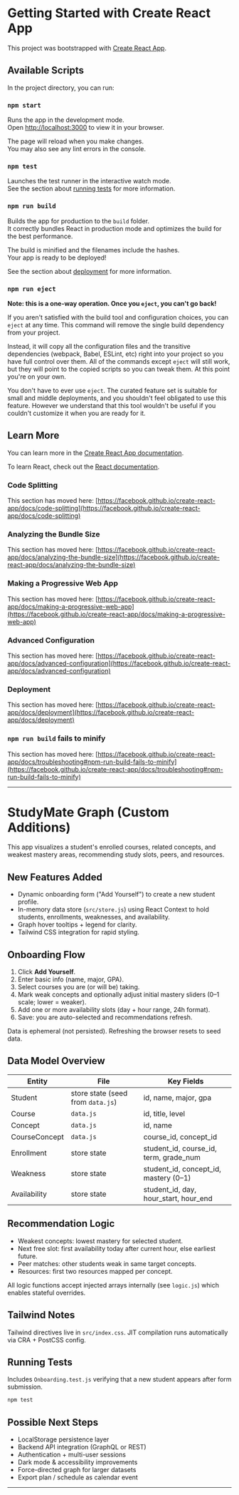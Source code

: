 # Getting Started with Create React App

This project was bootstrapped with [Create React App](https://github.com/facebook/create-react-app).

## Available Scripts

In the project directory, you can run:

### `npm start`

Runs the app in the development mode.\
Open [http://localhost:3000](http://localhost:3000) to view it in your browser.

The page will reload when you make changes.\
You may also see any lint errors in the console.

### `npm test`

Launches the test runner in the interactive watch mode.\
See the section about [running tests](https://facebook.github.io/create-react-app/docs/running-tests) for more information.

### `npm run build`

Builds the app for production to the `build` folder.\
It correctly bundles React in production mode and optimizes the build for the best performance.

The build is minified and the filenames include the hashes.\
Your app is ready to be deployed!

See the section about [deployment](https://facebook.github.io/create-react-app/docs/deployment) for more information.

### `npm run eject`

**Note: this is a one-way operation. Once you `eject`, you can't go back!**

If you aren't satisfied with the build tool and configuration choices, you can `eject` at any time. This command will remove the single build dependency from your project.

Instead, it will copy all the configuration files and the transitive dependencies (webpack, Babel, ESLint, etc) right into your project so you have full control over them. All of the commands except `eject` will still work, but they will point to the copied scripts so you can tweak them. At this point you're on your own.

You don't have to ever use `eject`. The curated feature set is suitable for small and middle deployments, and you shouldn't feel obligated to use this feature. However we understand that this tool wouldn't be useful if you couldn't customize it when you are ready for it.

## Learn More

You can learn more in the [Create React App documentation](https://facebook.github.io/create-react-app/docs/getting-started).

To learn React, check out the [React documentation](https://reactjs.org/).

### Code Splitting

This section has moved here: [https://facebook.github.io/create-react-app/docs/code-splitting](https://facebook.github.io/create-react-app/docs/code-splitting)

### Analyzing the Bundle Size

This section has moved here: [https://facebook.github.io/create-react-app/docs/analyzing-the-bundle-size](https://facebook.github.io/create-react-app/docs/analyzing-the-bundle-size)

### Making a Progressive Web App

This section has moved here: [https://facebook.github.io/create-react-app/docs/making-a-progressive-web-app](https://facebook.github.io/create-react-app/docs/making-a-progressive-web-app)

### Advanced Configuration

This section has moved here: [https://facebook.github.io/create-react-app/docs/advanced-configuration](https://facebook.github.io/create-react-app/docs/advanced-configuration)

### Deployment

This section has moved here: [https://facebook.github.io/create-react-app/docs/deployment](https://facebook.github.io/create-react-app/docs/deployment)

### `npm run build` fails to minify

This section has moved here: [https://facebook.github.io/create-react-app/docs/troubleshooting#npm-run-build-fails-to-minify](https://facebook.github.io/create-react-app/docs/troubleshooting#npm-run-build-fails-to-minify)

---

# StudyMate Graph (Custom Additions)

This app visualizes a student's enrolled courses, related concepts, and weakest mastery areas, recommending study slots, peers, and resources.

## New Features Added
* Dynamic onboarding form ("Add Yourself") to create a new student profile.
* In-memory data store (`src/store.js`) using React Context to hold students, enrollments, weaknesses, and availability.
* Graph hover tooltips + legend for clarity.
* Tailwind CSS integration for rapid styling.

## Onboarding Flow
1. Click **Add Yourself**.
2. Enter basic info (name, major, GPA).
3. Select courses you are (or will be) taking.
4. Mark weak concepts and optionally adjust initial mastery sliders (0–1 scale; lower = weaker).
5. Add one or more availability slots (day + hour range, 24h format).
6. Save: you are auto-selected and recommendations refresh.

Data is ephemeral (not persisted). Refreshing the browser resets to seed data.

## Data Model Overview
| Entity | File | Key Fields |
| ------ | ---- | --------- |
| Student | store state (seed from `data.js`) | id, name, major, gpa |
| Course | `data.js` | id, title, level |
| Concept | `data.js` | id, name |
| CourseConcept | `data.js` | course_id, concept_id |
| Enrollment | store state | student_id, course_id, term, grade_num |
| Weakness | store state | student_id, concept_id, mastery (0–1) |
| Availability | store state | student_id, day, hour_start, hour_end |

## Recommendation Logic
* Weakest concepts: lowest mastery for selected student.
* Next free slot: first availability today after current hour, else earliest future.
* Peer matches: other students weak in same target concepts.
* Resources: first two resources mapped per concept.

All logic functions accept injected arrays internally (see `logic.js`) which enables stateful overrides.

## Tailwind Notes
Tailwind directives live in `src/index.css`. JIT compilation runs automatically via CRA + PostCSS config.

## Running Tests
Includes `Onboarding.test.js` verifying that a new student appears after form submission.

```bash
npm test
```

## Possible Next Steps
* LocalStorage persistence layer
* Backend API integration (GraphQL or REST)
* Authentication + multi-user sessions
* Dark mode & accessibility improvements
* Force-directed graph for larger datasets
* Export plan / schedule as calendar event

---
